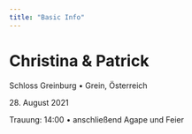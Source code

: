 ```yaml
---
title: "Basic Info"
---
```


# Christina & Patrick

Schloss Greinburg • Grein, Österreich

28\. August 2021

Trauung: 14:00 • anschließend Agape und Feier 